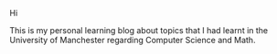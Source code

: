 Hi 

This is my personal learning blog about topics that I had learnt in the University of Manchester regarding Computer Science and Math.

